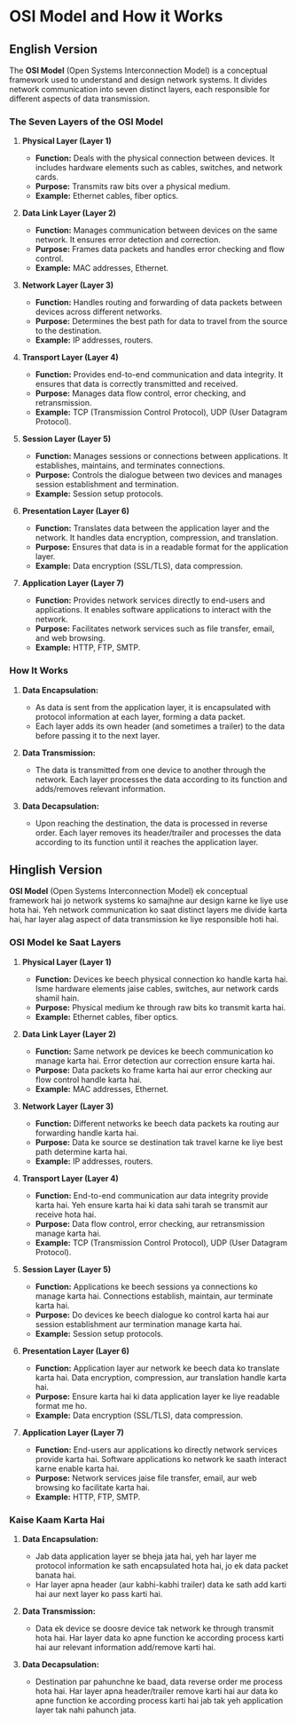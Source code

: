 # OSI Model and How it Works

## English Version

The **OSI Model** (Open Systems Interconnection Model) is a conceptual framework used to understand and design network systems. It divides network communication into seven distinct layers, each responsible for different aspects of data transmission. 

### The Seven Layers of the OSI Model

1. **Physical Layer (Layer 1)**
   - **Function:** Deals with the physical connection between devices. It includes hardware elements such as cables, switches, and network cards.
   - **Purpose:** Transmits raw bits over a physical medium.
   - **Example:** Ethernet cables, fiber optics.

2. **Data Link Layer (Layer 2)**
   - **Function:** Manages communication between devices on the same network. It ensures error detection and correction.
   - **Purpose:** Frames data packets and handles error checking and flow control.
   - **Example:** MAC addresses, Ethernet.

3. **Network Layer (Layer 3)**
   - **Function:** Handles routing and forwarding of data packets between devices across different networks.
   - **Purpose:** Determines the best path for data to travel from the source to the destination.
   - **Example:** IP addresses, routers.

4. **Transport Layer (Layer 4)**
   - **Function:** Provides end-to-end communication and data integrity. It ensures that data is correctly transmitted and received.
   - **Purpose:** Manages data flow control, error checking, and retransmission.
   - **Example:** TCP (Transmission Control Protocol), UDP (User Datagram Protocol).

5. **Session Layer (Layer 5)**
   - **Function:** Manages sessions or connections between applications. It establishes, maintains, and terminates connections.
   - **Purpose:** Controls the dialogue between two devices and manages session establishment and termination.
   - **Example:** Session setup protocols.

6. **Presentation Layer (Layer 6)**
   - **Function:** Translates data between the application layer and the network. It handles data encryption, compression, and translation.
   - **Purpose:** Ensures that data is in a readable format for the application layer.
   - **Example:** Data encryption (SSL/TLS), data compression.

7. **Application Layer (Layer 7)**
   - **Function:** Provides network services directly to end-users and applications. It enables software applications to interact with the network.
   - **Purpose:** Facilitates network services such as file transfer, email, and web browsing.
   - **Example:** HTTP, FTP, SMTP.

### How It Works

1. **Data Encapsulation:**
   - As data is sent from the application layer, it is encapsulated with protocol information at each layer, forming a data packet.
   - Each layer adds its own header (and sometimes a trailer) to the data before passing it to the next layer.

2. **Data Transmission:**
   - The data is transmitted from one device to another through the network. Each layer processes the data according to its function and adds/removes relevant information.

3. **Data Decapsulation:**
   - Upon reaching the destination, the data is processed in reverse order. Each layer removes its header/trailer and processes the data according to its function until it reaches the application layer.

## Hinglish Version

**OSI Model** (Open Systems Interconnection Model) ek conceptual framework hai jo network systems ko samajhne aur design karne ke liye use hota hai. Yeh network communication ko saat distinct layers me divide karta hai, har layer alag aspect of data transmission ke liye responsible hoti hai.

### OSI Model ke Saat Layers

1. **Physical Layer (Layer 1)**
   - **Function:** Devices ke beech physical connection ko handle karta hai. Isme hardware elements jaise cables, switches, aur network cards shamil hain.
   - **Purpose:** Physical medium ke through raw bits ko transmit karta hai.
   - **Example:** Ethernet cables, fiber optics.

2. **Data Link Layer (Layer 2)**
   - **Function:** Same network pe devices ke beech communication ko manage karta hai. Error detection aur correction ensure karta hai.
   - **Purpose:** Data packets ko frame karta hai aur error checking aur flow control handle karta hai.
   - **Example:** MAC addresses, Ethernet.

3. **Network Layer (Layer 3)**
   - **Function:** Different networks ke beech data packets ka routing aur forwarding handle karta hai.
   - **Purpose:** Data ke source se destination tak travel karne ke liye best path determine karta hai.
   - **Example:** IP addresses, routers.

4. **Transport Layer (Layer 4)**
   - **Function:** End-to-end communication aur data integrity provide karta hai. Yeh ensure karta hai ki data sahi tarah se transmit aur receive hota hai.
   - **Purpose:** Data flow control, error checking, aur retransmission manage karta hai.
   - **Example:** TCP (Transmission Control Protocol), UDP (User Datagram Protocol).

5. **Session Layer (Layer 5)**
   - **Function:** Applications ke beech sessions ya connections ko manage karta hai. Connections establish, maintain, aur terminate karta hai.
   - **Purpose:** Do devices ke beech dialogue ko control karta hai aur session establishment aur termination manage karta hai.
   - **Example:** Session setup protocols.

6. **Presentation Layer (Layer 6)**
   - **Function:** Application layer aur network ke beech data ko translate karta hai. Data encryption, compression, aur translation handle karta hai.
   - **Purpose:** Ensure karta hai ki data application layer ke liye readable format me ho.
   - **Example:** Data encryption (SSL/TLS), data compression.

7. **Application Layer (Layer 7)**
   - **Function:** End-users aur applications ko directly network services provide karta hai. Software applications ko network ke saath interact karne enable karta hai.
   - **Purpose:** Network services jaise file transfer, email, aur web browsing ko facilitate karta hai.
   - **Example:** HTTP, FTP, SMTP.

### Kaise Kaam Karta Hai

1. **Data Encapsulation:**
   - Jab data application layer se bheja jata hai, yeh har layer me protocol information ke sath encapsulated hota hai, jo ek data packet banata hai.
   - Har layer apna header (aur kabhi-kabhi trailer) data ke sath add karti hai aur next layer ko pass karti hai.

2. **Data Transmission:**
   - Data ek device se doosre device tak network ke through transmit hota hai. Har layer data ko apne function ke according process karti hai aur relevant information add/remove karti hai.

3. **Data Decapsulation:**
   - Destination par pahunchne ke baad, data reverse order me process hota hai. Har layer apna header/trailer remove karti hai aur data ko apne function ke according process karti hai jab tak yeh application layer tak nahi pahunch jata.
